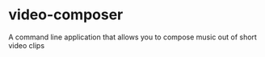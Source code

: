 # video-composer
A command line application that allows you to compose music out of short video clips
